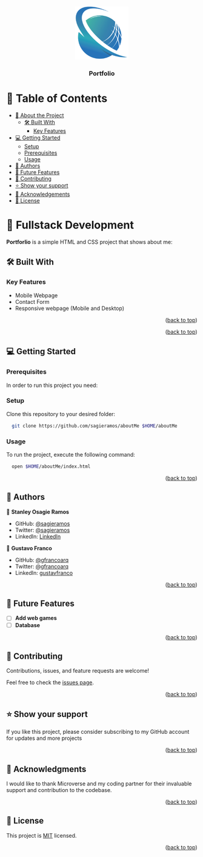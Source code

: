<a name="readme-top"></a>



<div align="center">

  <img src="imuwahen_logo.png" alt="logo" width="140"  height="auto" />
  <br/>

  <h3><b>Portfolio</b></h3>

</div>


# 📗 Table of Contents

- [📖 About the Project](#about-project)
  - [🛠 Built With](#built-with)
    - [Key Features](#key-features)
- [💻 Getting Started](#getting-started)
  - [Setup](#setup)
  - [Prerequisites](#prerequisites)
  - [Usage](#usage)
- [👥 Authors](#authors)
- [🔭 Future Features](#future-features)
- [🤝 Contributing](#contributing)
- [⭐️ Show your support](#support)
- [🙏 Acknowledgements](#acknowledgements)
- [📝 License](#license)


# 📖 Fullstack Development <a name="about-project"></a>

**Portforlio** is a simple HTML and CSS project that shows about me: 

## 🛠  Built With <a name="built-with"></a>


### Key Features <a name="key-features"></a>

- Mobile Webpage
- Contact Form
- Responsive webpage (Mobile and Desktop)

<p align="right">(<a href="#readme-top">back to top</a>)</p>

<p align="right">(<a href="#readme-top">back to top</a>)</p>

## 💻 Getting Started <a name="getting-started"></a>

### Prerequisites

In order to run this project you need:


### Setup

Clone this repository to your desired folder:
```sh
  git clone https://github.com/sagieramos/aboutMe $HOME/aboutMe
```
### Usage

To run the project, execute the following command:

```sh
  open $HOME/aboutMe/index.html
```

<p align="right">(<a href="#readme-top">back to top</a>)</p>


## 👥 Authors <a name="authors"></a>
👤 **Stanley Osagie Ramos**
- GitHub: [@sagieramos](https://github.com/sagieramos)
- Twitter: [@sagieramos](https://twitter.com/sagieramos)
- LinkedIn: [LinkedIn](https://linkedin.com/in/sagieramos)

👤 **Gustavo Franco**
- GitHub: [@gfrancoarq](https://github.com/gfrancoarq)
- Twitter: [@gfrancoarq](https://twitter.com/Gfrancoarq)
- LinkedIn: [gustavfranco](https://linkedin.com/in/gustavfranco)


<p align="right">(<a href="#readme-top">back to top</a>)</p>


## 🔭 Future Features <a name="future-features"></a>

- [ ] **Add web games**
- [ ] **Database**

<p align="right">(<a href="#readme-top">back to top</a>)</p>



## 🤝 Contributing <a name="contributing"></a>

Contributions, issues, and feature requests are welcome!

Feel free to check the [issues page](../../issues/).

<p align="right">(<a href="#readme-top">back to top</a>)</p>



## ⭐️ Show your support <a name="support"></a>

If you like this project, please consider subscribing to my GitHub account for updates and more projects

<p align="right">(<a href="#readme-top">back to top</a>)</p>


## 🙏 Acknowledgments <a name="acknowledgements"></a>

I would like to thank Microverse and my coding partner for their invaluable support and contribution to the codebase.

<p align="right">(<a href="#readme-top">back to top</a>)</p>



## 📝 License <a name="license"></a>

This project is [MIT](./LICENSE) licensed.

<p align="right">(<a href="#readme-top">back to top</a>)</p>